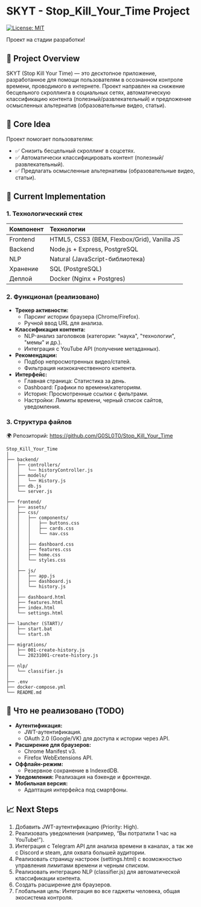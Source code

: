# SKYT - Stop_Kill_Your_Time Project

[![License: MIT](https://img.shields.io/badge/License-MIT-yellow.svg)](https://opensource.org/licenses/MIT)

Проект на стадии разработки!

## 📌 Project Overview

SKYT (Stop Kill Your Time) — это десктопное приложение, разработанное для помощи пользователям в осознанном контроле времени, проводимого в интернете. Проект направлен на снижение бесцельного скроллинга в социальных сетях, автоматическую классификацию контента (полезный/развлекательный) и предложение осмысленных альтернатив (образовательные видео, статьи).

## 🔹 Core Idea

Проект помогает пользователям:

*   ✅ Снизить бесцельный скроллинг в соцсетях.
*   ✅ Автоматически классифицировать контент (полезный/развлекательный).
*   ✅ Предлагать осмысленные альтернативы (образовательные видео, статьи).

## 🚀 Current Implementation

### 1. Технологический стек

| Компонент   | Технологии                             |
| :---------- | :------------------------------------- |
| Frontend    | HTML5, CSS3 (BEM, Flexbox/Grid), Vanilla JS |
| Backend     | Node.js + Express, PostgreSQL          |
| NLP         | Natural (JavaScript-библиотека)         |
| Хранение    | SQL (PostgreSQL)                       |
| Деплой      | Docker (Nginx + Postgres)              |

### 2. Функционал (реализовано)

*   **Трекер активности:**
    *   Парсинг истории браузера (Chrome/Firefox).
    *   Ручной ввод URL для анализа.
*   **Классификация контента:**
    *   NLP-анализ заголовков (категории: "наука", "технологии", "мемы" и др.).
    *   Интеграция с YouTube API (получение метаданных).
*   **Рекомендации:**
    *   Подбор непросмотренных видео/статей.
    *   Фильтрация низкокачественного контента.
*   **Интерфейс:**
    *   Главная страница: Статистика за день.
    *   Dashboard: Графики по времени/категориям.
    *   История: Просмотренные ссылки с фильтрами.
    *   Настройки: Лимиты времени, черный список сайтов, уведомления.

### 3. Структура файлов

🌍 Репозиторий: https://github.com/G0SL0T0/Stop_Kill_Your_Time

```
Stop_Kill_Your_Time
│
├── backend/
│   ├── controllers/
│   │   └── historyController.js
│   ├── models/
│   │   └── History.js
│   ├── db.js
│   └── server.js
│
├── frontend/
│   ├── assets/
│   ├── css/
│   │   ├── components/
│   │   │   ├── buttons.css
│   │   │   ├── cards.css
│   │   │   └── nav.css
│   │   │
│   │   ├── dashboard.css
│   │   ├── features.css
│   │   ├── home.css
│   │   └── styles.css
│   │
│   ├── js/
│   │   ├── app.js
│   │   ├── dashboard.js
│   │   └── history.js
│   │
│   ├── dashboard.html
│   ├── features.html
│   ├── index.html
│   └── settings.html
│
├── launcher (START)/
│   ├── start.bat
│   └── start.sh
│
├── migrations/
│   ├── 001-create-history.js
│   └── 20231001-create-history.js
│
├── nlp/
│   └── classifier.js
│
├── .env
├── docker-compose.yml
└── README.md
```

## 🔴 Что не реализовано (TODO)

*   **Аутентификация:**
    *   JWT-аутентификация.
    *   OAuth 2.0 (Google/VK) для доступа к истории через API.
*   **Расширение для браузеров:**
    *   Chrome Manifest v3.
    *   Firefox WebExtensions API.
*   **Оффлайн-режим:**
    *   Резервное сохранение в IndexedDB.
*   **Уведомления:** Реализация на бэкенде и фронтенде.
*   **Мобильная версия:**
    *   Адаптация интерфейса под смартфоны.


## 📈 Next Steps
1. Добавить JWT-аутентификацию (Priority: High).
2. Реализовать уведомления (например, “Вы потратили 1 час на YouTube!”).
3. Интеграция с Telegram API для анализа времени в каналах, а так же с Discord и steam, для охвата большей аудитории.
4. Реализовать страницу настроек (settings.html) с возможностью управления лимитами времени и черным списком.
5. Реализовать интеграцию NLP (classifier.js) для автоматической классификации контента.
6. Создать расширение для браузеров.
7. Глобальная цель: Интеграция во все гаджеты человека, общая экосистема контроля.
